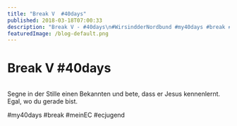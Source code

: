 ```yaml
---
title: "Break V  #40days"
published: 2018-03-18T07:00:33
description: "Break V - #40days\n#WirsindderNordbund #my40days #break #meinEC #ecjugend"
featuredImage: /blog-default.png
---
```


# Break V  #40days

<img loading="lazy" src="/old/40DAYS_03-18_WITH-break5.jpg" alt>

Segne in der Stille einen Bekannten und bete, dass er Jesus kennenlernt. Egal, wo du gerade bist.

#my40days #break #meinEC #ecjugend